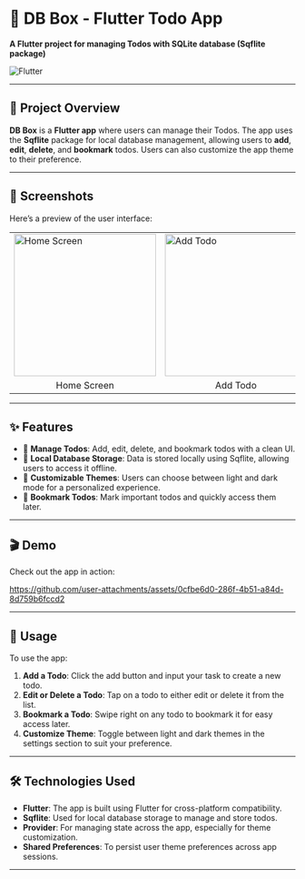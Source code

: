 <h1>📝 DB Box - Flutter Todo App</h1>

<p><strong>A Flutter project for managing Todos with SQLite database (Sqflite package)</strong></p>

<img src="https://img.shields.io/badge/Flutter-v2.0%2B-blue?style=flat&logo=flutter" alt="Flutter">
<hr>

<h2>🚀 Project Overview</h2>
<p><strong>DB Box</strong> is a <strong>Flutter app</strong> where users can manage their Todos. The app uses the <strong>Sqflite</strong> package for local database management, allowing users to <strong>add</strong>, <strong>edit</strong>, <strong>delete</strong>, and <strong>bookmark</strong> todos. Users can also customize the app theme to their preference.</p>

<hr>

<h2>📱 Screenshots</h2>
<p>Here’s a preview of the user interface:</p>

<table>
  <tr>
    <td><img src="https://github.com/user-attachments/assets/30534964-c6bf-457e-ac99-ebd26dcf9a04" alt="Home Screen" width="250"></td>
    <td><img src="https://github.com/user-attachments/assets/3dd4b77d-a320-411b-98cb-8decd790deff" alt="Add Todo" width="250"></td>
    <td><img src="https://github.com/user-attachments/assets/ba4acb41-78d4-4bda-a5ff-d576df72da4c" alt="Bookmark Todos" width="250"></td>
  </tr>
  <tr>
    <td align="center">Home Screen</td>
    <td align="center">Add Todo</td>
    <td align="center">Bookmark Todos</td>
  </tr>
</table>

<hr>

<h2>✨ Features</h2>
<ul>
    <li>📝 <strong>Manage Todos</strong>: Add, edit, delete, and bookmark todos with a clean UI.</li>
    <li>💾 <strong>Local Database Storage</strong>: Data is stored locally using Sqflite, allowing users to access it offline.</li>
    <li>🎨 <strong>Customizable Themes</strong>: Users can choose between light and dark mode for a personalized experience.</li>
    <li>🔖 <strong>Bookmark Todos</strong>: Mark important todos and quickly access them later.</li>
</ul>

<hr>
<h2>🎬 Demo</h2>
<p>Check out the app in action:</p>

https://github.com/user-attachments/assets/0cfbe6d0-286f-4b51-a84d-8d759b6fccd2


<hr>
<h2>🎯 Usage</h2>
<p>To use the app:</p>
<ol>
    <li><strong>Add a Todo</strong>: Click the add button and input your task to create a new todo.</li>
    <li><strong>Edit or Delete a Todo</strong>: Tap on a todo to either edit or delete it from the list.</li>
    <li><strong>Bookmark a Todo</strong>: Swipe right on any todo to bookmark it for easy access later.</li>
    <li><strong>Customize Theme</strong>: Toggle between light and dark themes in the settings section to suit your preference.</li>
</ol>

<hr>

<h2>🛠️ Technologies Used</h2>
<ul>
    <li><strong>Flutter</strong>: The app is built using Flutter for cross-platform compatibility.</li>
    <li><strong>Sqflite</strong>: Used for local database storage to manage and store todos.</li>
    <li><strong>Provider</strong>: For managing state across the app, especially for theme customization.</li>
    <li><strong>Shared Preferences</strong>: To persist user theme preferences across app sessions.</li>
</ul>

<hr>






